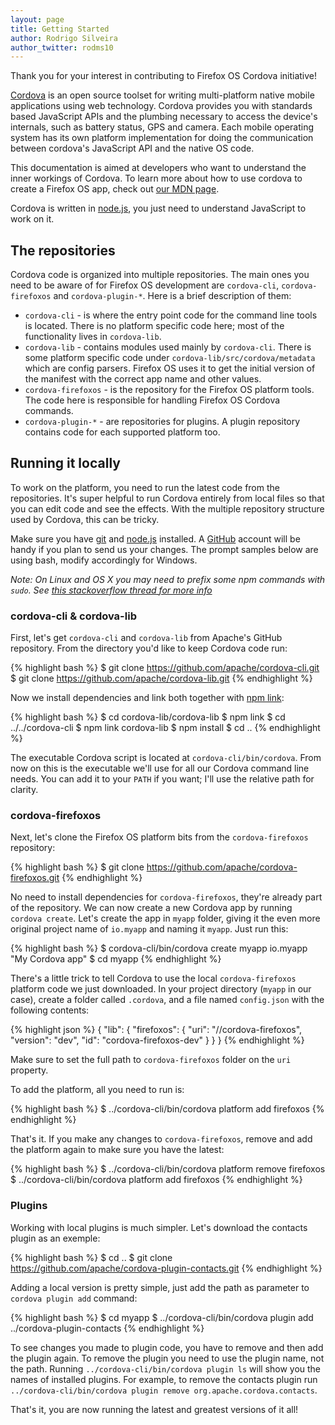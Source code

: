 ```yaml
---
layout: page
title: Getting Started
author: Rodrigo Silveira
author_twitter: rodms10
---
```


Thank you for your interest in contributing to Firefox OS Cordova initiative!

[Cordova](http://cordova.apache.org/) is an open source toolset for writing multi-platform native mobile applications using web technology. Cordova provides you with standards based JavaScript APIs and the plumbing necessary to access the device's internals, such as battery status, GPS and camera. Each mobile operating system has its own platform implementation for doing the communication between cordova's JavaScript API and the native OS code.

This documentation is aimed at developers who want to understand the inner workings of Cordova. To learn more about how to use cordova to create a Firefox OS app, check out [our MDN page](https://developer.mozilla.org/en-US/Apps/Tools_and_frameworks/Cordova_support_for_Firefox_OS).

Cordova is written in [node.js](http://nodejs.org/), you just need to understand JavaScript to work on it.

## The repositories

Cordova code is organized into multiple repositories. The main ones you need to be aware of for Firefox OS development are `cordova-cli`, `cordova-firefoxos` and `cordova-plugin-*`. Here is a brief description of them:

- `cordova-cli` - is where the entry point code for the command line tools is located. There is no platform specific code here; most of the functionality lives in `cordova-lib`.
- `cordova-lib` - contains modules used mainly by `cordova-cli`. There is some platform specific code under `cordova-lib/src/cordova/metadata` which are config parsers. Firefox OS uses it to get the initial version of the manifest with the correct app name and other values.
- `cordova-firefoxos` - is the repository for the Firefox OS platform tools. The code here is responsible for handling Firefox OS Cordova commands.
- `cordova-plugin-*` - are repositories for plugins. A plugin repository contains code for each supported platform too.

## Running it locally

To work on the platform, you need to run the latest code from the repositories. It's super helpful to run Cordova entirely from local files so that you can edit code and see the effects. With the multiple repository structure used by Cordova, this can be tricky.

Make sure you have [git](http://git-scm.com/downloads) and [node.js](http://nodejs.org/download/) installed. A [GitHub](https://github.com/) account will be handy if you plan to send us your changes. The prompt samples below are using bash, modify accordingly for Windows.

_Note: On Linux and OS X you may need to prefix some npm commands with `sudo`. See [this stackoverflow thread for more info](https://developer.mozilla.org/en-US/Apps/Tools_and_frameworks/Cordova_support_for_Firefox_OS)_

### cordova-cli & cordova-lib

First, let's get `cordova-cli` and `cordova-lib` from Apache's GitHub repository. From the directory you'd like to keep Cordova code run:

{% highlight bash %}
$ git clone https://github.com/apache/cordova-cli.git
$ git clone https://github.com/apache/cordova-lib.git
{% endhighlight %}

Now we install dependencies and link both together with [npm link](https://www.npmjs.org/doc/cli/npm-link.html):

{% highlight bash %}
$ cd cordova-lib/cordova-lib
$ npm link
$ cd ../../cordova-cli
$ npm link cordova-lib
$ npm install
$ cd ..
{% endhighlight %}

The executable Cordova script is located at `cordova-cli/bin/cordova`. From now on this is the executable we'll use for all our Cordova command line needs. You can add it to your `PATH` if you want; I'll use the relative path for clarity.

### cordova-firefoxos

Next, let's clone the Firefox OS platform bits from the `cordova-firefoxos` repository:

{% highlight bash %}
$ git clone https://github.com/apache/cordova-firefoxos.git
{% endhighlight %}

No need to install dependencies for `cordova-firefoxos`, they're already part of the repository. We can now create a new Cordova app by running `cordova create`. Let's create the app in `myapp` folder, giving it the even more original project name of `io.myapp` and naming it `myapp`. Just run this:

{% highlight bash %}
$ cordova-cli/bin/cordova create myapp io.myapp "My Cordova app"
$ cd myapp
{% endhighlight %}

There's a little trick to tell Cordova to use the local `cordova-firefoxos` platform code we just downloaded. In your project directory (`myapp` in our case), create a folder called `.cordova`, and a file named `config.json` with the following contents:

{% highlight json %}
{
    "lib": {
        "firefoxos": {
            "uri": "/<FULL PATH TO>/cordova-firefoxos",
            "version": "dev",
            "id": "cordova-firefoxos-dev"
        }
    }
}
{% endhighlight %}

Make sure to set the full path to `cordova-firefoxos` folder on the `uri` property.

To add the platform, all you need to run is:

{% highlight bash %}
$ ../cordova-cli/bin/cordova platform add firefoxos
{% endhighlight %}

That's it. If you make any changes to `cordova-firefoxos`, remove and add the platform again to make sure you have the latest:

{% highlight bash %}
$ ../cordova-cli/bin/cordova platform remove firefoxos
$ ../cordova-cli/bin/cordova platform add firefoxos
{% endhighlight %}

### Plugins

Working with local plugins is much simpler. Let's download the contacts plugin as an exemple:

{% highlight bash %}
$ cd ..
$ git clone https://github.com/apache/cordova-plugin-contacts.git
{% endhighlight %}

Adding a local version is pretty simple, just add the path as parameter to `cordova plugin add` command:

{% highlight bash %}
$ cd myapp
$ ../cordova-cli/bin/cordova plugin add ../cordova-plugin-contacts
{% endhighlight %}

To see changes you made to plugin code, you have to remove and then add the plugin again. To remove the plugin you need to use the plugin name, not the path. Running `../cordova-cli/bin/cordova plugin ls` will show you the names of installed plugins. For example, to remove the contacts plugin run `../cordova-cli/bin/cordova plugin remove org.apache.cordova.contacts`.

That's it, you are now running the latest and greatest versions of it all!
